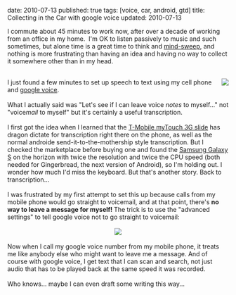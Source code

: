 date: 2010-07-13
published: true
tags: [voice, car, android, gtd]
title: Collecting in the Car with google voice
updated: 2010-07-13


I commute about 45 minutes to work now, after over a decade of working from an office in my home. &nbsp;I'm OK to listen passively to music and such sometimes, but alone time is a great time to think and <a href="http://www.43folders.com/2006/07/24/b2gtd-mind-sweep">mind-sweep</a>, and nothing is more frustrating than having an idea and having no way to collect it somewhere other than in my head.<br />
<br />
<div class="separator" style="clear: both; text-align: center;"><a href="http://1.bp.blogspot.com/_qlST3d9vnWA/TDy08RcxZVI/AAAAAAAAAAk/_w2oYjKMew0/s1600/Screenshot.png" imageanchor="1" style="clear: right; float: right; margin-bottom: 1em; margin-left: 1em;"><img border="0" src="http://1.bp.blogspot.com/_qlST3d9vnWA/TDy08RcxZVI/AAAAAAAAAAk/_w2oYjKMew0/s320/Screenshot.png" /></a></div>I just found a few minutes to set up speech to text using my cell phone and <a href="https://www.google.com/">google voice</a>.<br />
<br />
<a name='more'></a>What I actually said was "Let's see if I can leave voice <i>notes</i> to myself..." not "voice<i>mail</i> to myself" but it's certainly a useful transcription.<br />
<br />
I first got the idea when I learned that the <a href="http://en.wikipedia.org/wiki/MyTouch_3G_Slide">T-Mobile myTouch 3G slide</a> has dragon dictate for transcription right there on the phone, as well as the normal androide send-it-to-the-mothership style transcription. But I checked the marketplace before buying one and found the <a href="http://en.wikipedia.org/wiki/Samsung_Galaxy_S">Samsung Galaxy S</a> on the horizon with twice the resolution and twice the CPU speed (both needed for Gingerbread, the next version of Android), so I'm holding out. I wonder how much I'd miss the keyboard. But that's another story. Back to transcription...<br />
<br />
I was frustrated by my first attempt to set this up because calls from my mobile phone would go straight to voicemail, and at that point, there's <b>no way to leave a message for myself!&nbsp;</b>The trick is to use the "advanced settings" to tell google voice not to go straight to voicemail:<br />
<br />
<div class="separator" style="clear: both; text-align: center;"><a href="http://2.bp.blogspot.com/_qlST3d9vnWA/TDy3HCZbsMI/AAAAAAAAAAs/h52B1ovXU9Q/s1600/Screenshot-1.png" imageanchor="1" style="margin-left: 1em; margin-right: 1em;"><img border="0" src="http://2.bp.blogspot.com/_qlST3d9vnWA/TDy3HCZbsMI/AAAAAAAAAAs/h52B1ovXU9Q/s320/Screenshot-1.png" /></a></div><div class="separator" style="clear: both; text-align: center;"><br />
</div><div class="separator" style="clear: both; text-align: left;">Now when I call my google voice number from my mobile phone, it treats me like anybody else who might want to leave me a message. And of course with google voice, I get text that I can scan and search, not just audio that has to be played back at the same speed it was recorded.</div><div class="separator" style="clear: both; text-align: left;"><br />
</div><div class="separator" style="clear: both; text-align: left;">Who knows... maybe I can even draft some writing this way...</div><div class="separator" style="clear: both; text-align: left;"><br />
</div>